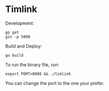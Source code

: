 # Timlink
	
Development:

	go get
	gin -p 5000

Build and Deploy:

	go build

To run the binary file, run:

	export PORT=8080 && ./timlink

You can change the port to the one your prefer.